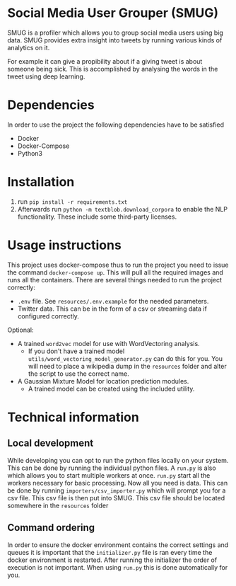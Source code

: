 # Social Media User Grouper (SMUG)

SMUG is a profiler which allows you to group social media users using big data.
SMUG provides extra insight into tweets by running various kinds of analytics on it. 

For example it can give a propibility about if a giving tweet is about someone being sick.
This is accomplished by analysing the words in the tweet using deep learning.
# Dependencies
In order to use the project the following dependencies have to be satisfied
* Docker
* Docker-Compose
* Python3

# Installation
 1. run `pip install -r requirements.txt`
 2. Afterwards run `python -m textblob.download_corpora` to enable the NLP functionality.
    These include some third-party licenses.

# Usage instructions
This project uses docker-compose thus to run the project you need to issue the command `docker-compose up`. 
This will pull all the required images and runs all the containers. 
There are several things needed to run the project correctly:

* `.env` file. See `resources/.env.example` for the needed parameters.
* Twitter data. This can be in the form of a csv or streaming data if configured correctly.

Optional:
* A trained `word2vec` model for use with WordVectoring analysis.
    * If you don't have a trained model `utils/word_vectoring_model_generator.py` can do this for you. You will need to place a wikipedia dump in the `resources` folder and alter the script to use the correct name.
* A Gaussian Mixture Model for location prediction modules.
    * A trained model can be created using the included utility.

# Technical information 
## Local development
While developing you can opt to run the python files locally on your system. This can be done by running the individual python files.
A `run.py` is also  which allows you to start multiple workers at once. 
`run.py` start all the workers necessary for basic processing.
Now all you need is data. 
This can be done by running `importers/csv_importer.py` which will prompt you for a csv file. 
This csv file is then put into SMUG.
This csv file should be located somewhere in the `resources` folder
## Command ordering
In order to ensure the docker environment contains the correct settings and queues it is important that the `initializer.py` file is ran every time the docker environment is restarted.
After running the initializer the order of execution is not important. 
When using `run.py` this is done automatically for you.
